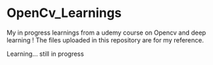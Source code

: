 # OpenCv_Learnings

My in progress learnings from a udemy course on Opencv and deep learning !
The files uploaded in this repository are for my reference.


Learning... still in progress
